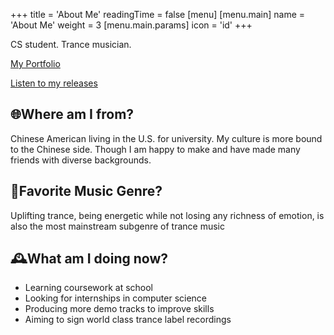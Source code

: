 +++
title = 'About Me'
readingTime = false
[menu]
    [menu.main]
        name = 'About Me'
        weight = 3
        [menu.main.params]
            icon = 'id'
+++

CS student. Trance musician.

[My Portfolio](/about-me/portfolio/)

[Listen to my releases](/about-me/music/)

## 🌐Where am I from?

Chinese American living in the U.S. for university. My culture is more bound to the Chinese side. Though I am happy to make and have made many friends with diverse backgrounds.

## 🎼Favorite Music Genre?

Uplifting trance, being energetic while not losing any richness of emotion, is also the most mainstream subgenre of trance music

## 🕰️What am I doing now?

- Learning coursework at school
- Looking for internships in computer science
- Producing more demo tracks to improve skills
- Aiming to sign world class trance label recordings
